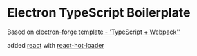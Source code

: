 # Electron TypeScript Boilerplate
Based on [electron-forge template - 'TypeScript + Webpack''](https://www.electronforge.io/templates/typescript-+-webpack-template)

added [react](https://github.com/facebook/react) with [react-hot-loader](https://github.com/gaearon/react-hot-loader)